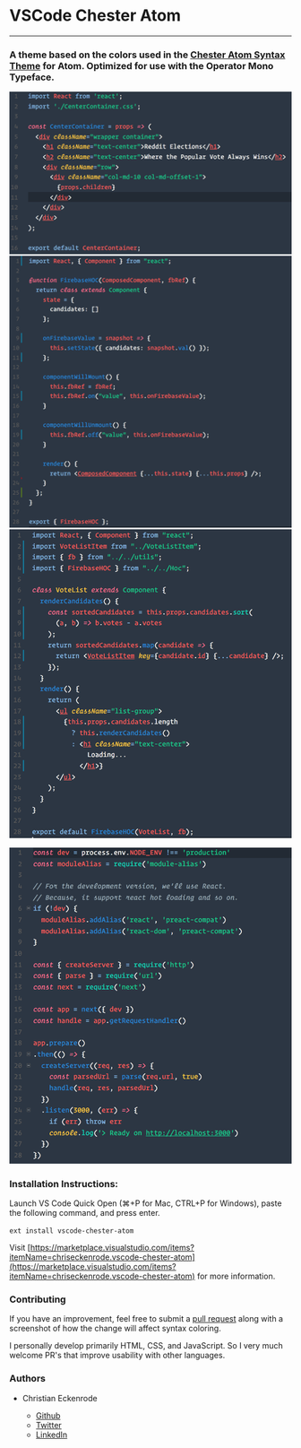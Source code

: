 # VSCode Chester Atom
---
### A theme based on the colors used in the [Chester Atom Syntax Theme](https://github.com/csutter/chester-atom-syntax) for Atom. Optimized for use with the Operator Mono Typeface.

![1](Images/1.png)
![2](Images/2.png)
![3](Images/3.png)

![4](Images/4.png)

### Installation Instructions:

Launch VS Code Quick Open (⌘+P for Mac, CTRL+P for Windows), paste the following command, and press enter.

`ext install vscode-chester-atom`

Visit [https://marketplace.visualstudio.com/items?itemName=chriseckenrode.vscode-chester-atom](https://marketplace.visualstudio.com/items?itemName=chriseckenrode.vscode-chester-atom) for more information.

### Contributing

If you have an improvement, feel free to submit a [pull request](https://github.com/ceckenrode/vscode-chester-atom) along with a screenshot of how the change will affect syntax coloring.

I personally develop primarily HTML, CSS, and JavaScript. So I very much welcome PR's that improve usability with other languages.

### Authors

* Christian Eckenrode

  * [Github](eck.im/github)
  * [Twitter](eck.im/twitter)
  * [LinkedIn](eck.im/linkedin)
